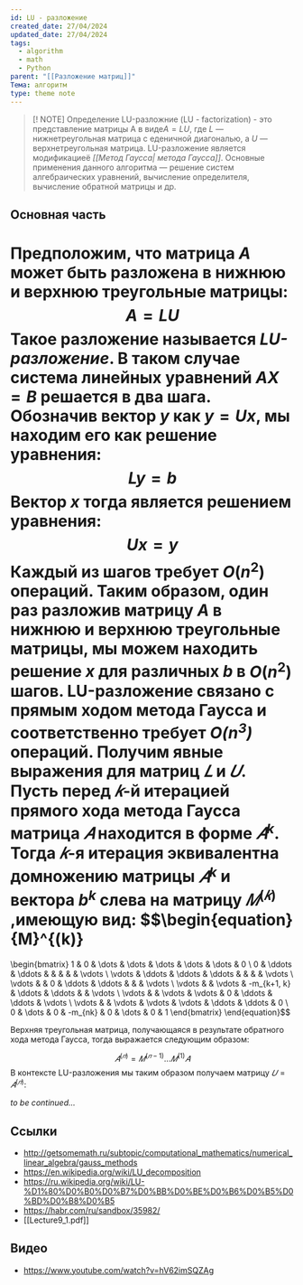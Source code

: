 ```yaml
---
id: LU - разложение
created_date: 27/04/2024
updated_date: 27/04/2024
tags:
  - algorithm
  - math
  - Python
parent: "[[Разложение матриц]]"
Тема: алгоритм
type: theme note
---
```


> [! NOTE] Определение
> LU-разложние (LU - factorization) - это представление матрицы A в виде$A=LU$, где $L$ — нижнетреугольная матрица с еденичной диагональю, а $U$ — верхнетреугольная матрица. LU-разложение является модификациеё *[[Метод Гаусса| метода Гаусса]]*. Основные применения данного алгоритма — решение систем алгебраических уравнений, вычисление определителя, вычисление обратной матрицы и др.

## Основная часть

Предположим, что матрица $A$ может быть разложена в нижнюю и верхнюю треугольные матрицы:
$$A = LU$$
Такое разложение называется _LU-разложение_. В таком случае система линейных уравнений $AX=B$ решается в два шага. Обозначив вектор $y$ как  $y = Ux$, мы находим его как решение уравнения: $$Ly = b$$
Вектор $x$ тогда является решением уравнения: $$Ux = y$$
Каждый из шагов требует $O(n^2)$ операций. Таким образом, один раз разложив матрицу $A$ в нижнюю и верхнюю треугольные матрицы, мы можем находить решение $x$ для различных $b$ в $O(n^2)$ шагов. LU-разложение связано с прямым ходом метода Гаусса и соответственно требует *$O(n^3)$* операций. Получим явные выражения для матриц $𝐿$ и $𝑈$. Пусть перед $𝑘$-й итерацией прямого хода метода Гаусса матрица $𝐴$ находится в форме $𝐴^k$. Тогда $𝑘$-я итерация эквивалентна домножению матрицы $𝐴^k$ и вектора $b^k$ слева на матрицу $𝑀^{(𝑘)}$ ,имеющую вид:
$$\begin{equation}
{M}^{(k)}
=
\begin{bmatrix}
1 & 0 & \dots & \dots & \dots & \dots & \dots & 0 \\
0 & \ddots & \ddots &  &  &  &  & \vdots \\
\vdots & \ddots & \ddots & \ddots &  &  &  & \vdots \\
\vdots &  & 0 & \ddots & \ddots &  &  & \vdots \\
\vdots &  & \vdots & -m_{k+1, k} & \ddots & \ddots &  & \vdots \\
\vdots &  & \vdots & \vdots & 0 & \ddots & \ddots & \vdots \\
\vdots &  & \vdots & \vdots & \vdots & \ddots & \ddots & 0 \\
0 & \dots & 0 & -m_{nk} & 0 & \dots &  0 & 1
\end{bmatrix}
\end{equation}$$

Верхняя треугольная матрица, получающаяся в результате обратного хода метода Гаусса, тогда выражается следующим образом:

$$ 𝐴^{(𝑛)}=𝑀^{(𝑛−1)}...𝑀^{(1)}𝐴$$
В контексте LU-разложения мы таким образом получаем матрицу $𝑈=𝐴^{(𝑛)}$:

*to be continued...*
## Ссылки
- http://getsomemath.ru/subtopic/computational_mathematics/numerical_linear_algebra/gauss_methods
- https://en.wikipedia.org/wiki/LU_decomposition
- https://ru.wikipedia.org/wiki/LU-%D1%80%D0%B0%D0%B7%D0%BB%D0%BE%D0%B6%D0%B5%D0%BD%D0%B8%D0%B5
- https://habr.com/ru/sandbox/35982/
- [[Lecture9_1.pdf]]

## Видео
- https://www.youtube.com/watch?v=hV62imSQZAg